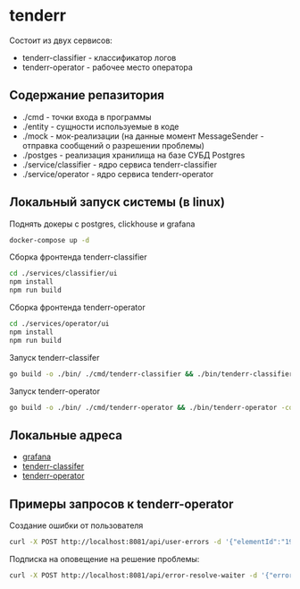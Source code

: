 # tenderr

Состоит из двух сервисов:
* tenderr-classifier - классификатор логов
* tenderr-operator - рабочее место оператора

## Содержание репазитория

* ./cmd - точки входа в программы
* ./entity - сущности используемые в коде
* ./mock - мок-реализации (на данные момент MessageSender - отправка сообщений о разрешении проблемы)
* ./postges - реализация хранилища на базе СУБД Postgres
* ./service/classifier - ядро сервиса tenderr-classifier
* ./service/operator - ядро сервиса tenderr-operator

## Локальный запуск системы (в linux)

Поднять докеры с postgres, clickhouse и grafana 
```bash
docker-compose up -d
```

Сборка фронтенда tenderr-classifier
```bash
cd ./services/classifier/ui
npm install
npm run build
```

Сборка фронтенда tenderr-operator
```bash
cd ./services/operator/ui
npm install
npm run build
```

Запуск tenderr-classifer
```bash
go build -o ./bin/ ./cmd/tenderr-classifier && ./bin/tenderr-classifier -config ./services/classifier/config.example.yaml
```

Запуск tenderr-operator
```bash
go build -o ./bin/ ./cmd/tenderr-operator && ./bin/tenderr-operator -config ./services/operator/config.example.yaml
```

## Локальные адреса

* [grafana](http://localhost:3000)
* [tenderr-classifer](http://localhost:8080)
* [tenderr-operator](http://localhost:8081)

## Примеры запросов к tenderr-operator

Создание ошибки от пользователя
```bash
curl -X POST http://localhost:8081/api/user-errors -d '{"elementId":"1946d729e2ddc19eeb747ad19561f8f9","message":"Не работает кнопка продолжить","contact":{"type":"telegram","data":"@dimuls"}}'
```

Подписка на оповещение на решение проблемы:
```bash
curl -X POST http://localhost:8081/api/error-resolve-waiter -d '{"errorNotificationId":"a56892b8-eaf9-435d-af7e-28235553c013","contact":{"type":"telegram","data":"@dimuls"}}'
```
